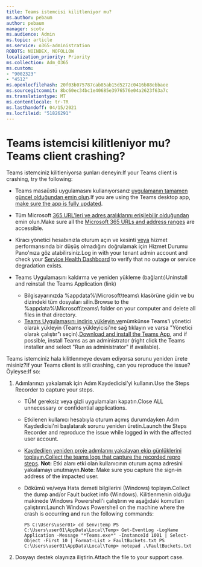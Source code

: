 ```yaml
---
title: Teams istemcisi kilitleniyor mu?
ms.author: pebaum
author: pebaum
manager: scotv
ms.audience: Admin
ms.topic: article
ms.service: o365-administration
ROBOTS: NOINDEX, NOFOLLOW
localization_priority: Priority
ms.collection: Adm_O365
ms.custom:
- "9002323"
- "4512"
ms.openlocfilehash: 20f03b075787cab85ab15d5272c0416b88ebbaee
ms.sourcegitcommit: 8bc60ec34bc1e40685e3976576e04a2623f63a7c
ms.translationtype: MT
ms.contentlocale: tr-TR
ms.lasthandoff: 04/15/2021
ms.locfileid: "51826291"
---
```

# <a name="teams-client-crashing"></a><span data-ttu-id="902fc-102">Teams istemcisi kilitleniyor mu?</span><span class="sxs-lookup"><span data-stu-id="902fc-102">Teams client crashing?</span></span>

<span data-ttu-id="902fc-103">Teams istemciniz kilitleniyorsa şunları deneyin:</span><span class="sxs-lookup"><span data-stu-id="902fc-103">If your Teams client is crashing, try the following:</span></span>

- <span data-ttu-id="902fc-104">Teams masaüstü uygulamasını kullanıyorsanız [uygulamanın tamamen güncel olduğundan emin olun](https://support.office.com/article/Update-Microsoft-Teams-535a8e4b-45f0-4f6c-8b3d-91bca7a51db1).</span><span class="sxs-lookup"><span data-stu-id="902fc-104">If you are using the Teams desktop app, [make sure the app is fully updated](https://support.office.com/article/Update-Microsoft-Teams-535a8e4b-45f0-4f6c-8b3d-91bca7a51db1).</span></span>

- <span data-ttu-id="902fc-105">Tüm Microsoft [365 URL'leri ve adres aralıklarını erişilebilir olduğundan](https://docs.microsoft.com/microsoftteams/connectivity-issues) emin olun.</span><span class="sxs-lookup"><span data-stu-id="902fc-105">Make sure all the [Microsoft 365 URLs and address ranges](https://docs.microsoft.com/microsoftteams/connectivity-issues) are accessible.</span></span>

- <span data-ttu-id="902fc-106">Kiracı yönetici hesabınızla oturum açın ve kesinti [veya](https://docs.microsoft.com/office365/enterprise/view-service-health) hizmet performansında bir düşüş olmadığını doğrulamak için Hizmet Durumu Pano'nıza göz atabilirsiniz.</span><span class="sxs-lookup"><span data-stu-id="902fc-106">Log in with your tenant admin account and check your [Service Health Dashboard](https://docs.microsoft.com/office365/enterprise/view-service-health) to verify that no outage or service degradation exists.</span></span>

- <span data-ttu-id="902fc-107">Teams Uygulamasını kaldırma ve yeniden yükleme (bağlantı)</span><span class="sxs-lookup"><span data-stu-id="902fc-107">Uninstall and reinstall the Teams Application (link)</span></span>
    - <span data-ttu-id="902fc-108">Bilgisayarınızda %appdata%\Microsoft\teams\ klasörüne gidin ve bu dizindeki tüm dosyaları silin.</span><span class="sxs-lookup"><span data-stu-id="902fc-108">Browse to the %appdata%\Microsoft\teams\ folder on your computer and delete all files in that directory.</span></span>
    - <span data-ttu-id="902fc-109">[Teams Uygulamasını indirip yükleyin ve](https://www.microsoft.com/microsoft-365/microsoft-teams/group-chat-software#office-DesktopAppDownload-ofoushy)mümkünse Teams'i yönetici olarak yükleyin (Teams yükleyicisi'ne sağ tıklayın ve varsa "Yönetici olarak çalıştır"ı seçin).</span><span class="sxs-lookup"><span data-stu-id="902fc-109">[Download and install the Teams App](https://www.microsoft.com/microsoft-365/microsoft-teams/group-chat-software#office-DesktopAppDownload-ofoushy), and if possible, install Teams as an administrator (right click the Teams installer and select "Run as administrator" if available).</span></span>

<span data-ttu-id="902fc-110">Teams istemciniz hala kilitlenmeye devam ediyorsa sorunu yeniden ürete misiniz?</span><span class="sxs-lookup"><span data-stu-id="902fc-110">If your Teams client is still crashing, can you reproduce the issue?</span></span> <span data-ttu-id="902fc-111">Öyleyse:</span><span class="sxs-lookup"><span data-stu-id="902fc-111">If so:</span></span>

1. <span data-ttu-id="902fc-112">Adımlarınızı yakalamak için Adım Kaydedicisi'yi kullanın.</span><span class="sxs-lookup"><span data-stu-id="902fc-112">Use the Steps Recorder to capture your steps.</span></span>
    - <span data-ttu-id="902fc-113">TÜM gereksiz veya gizli uygulamaları kapatın.</span><span class="sxs-lookup"><span data-stu-id="902fc-113">Close ALL unnecessary or confidential applications.</span></span>
    - <span data-ttu-id="902fc-114">Etkilenen kullanıcı hesabıyla oturum açmış durumdayken Adım Kaydedicisi'ni başlatarak sorunu yeniden üretin.</span><span class="sxs-lookup"><span data-stu-id="902fc-114">Launch the Steps Recorder and reproduce the issue while logged in with the affected user account.</span></span>
    - <span data-ttu-id="902fc-115">[Kaydedilen yeniden proje adımlarını yakalayan ekip günlüklerini toplayın.](https://docs.microsoft.com/microsoftteams/log-files)</span><span class="sxs-lookup"><span data-stu-id="902fc-115">[Collect the teams logs that capture the recorded repro steps](https://docs.microsoft.com/microsoftteams/log-files).</span></span> <span data-ttu-id="902fc-116">**Not:** Etki alanı etki olan kullanıcının oturum açma adresini yakalamayı unutmayın.</span><span class="sxs-lookup"><span data-stu-id="902fc-116">**Note**: Make sure you capture the sign-in address of the impacted user.</span></span>
    - <span data-ttu-id="902fc-117">Dökümü ve/veya Hata demeti bilgilerini (Windows) toplayın.</span><span class="sxs-lookup"><span data-stu-id="902fc-117">Collect the dump and/or Fault bucket info (Windows).</span></span> <span data-ttu-id="902fc-118">Kilitlenmenin olduğu makinede Windows Powershell'i çalıştırın ve aşağıdaki komutları çalıştırın:</span><span class="sxs-lookup"><span data-stu-id="902fc-118">Launch Windows Powershell on the machine where the crash is occurring and run the following commands:</span></span>

        `
        PS C:\Users\user01> cd $env:temp
        PS C:\Users\user01\AppData\Local\Temp> Get-EventLog -LogName Application -Message "*Teams.exe*" -InstanceId 1001 | Select-Object -First 10 | Format-List > FaultBuckets.txt
        PS C:\Users\user01\AppData\Local\Temp> notepad .\FaultBuckets.txt
        `
    
2. <span data-ttu-id="902fc-119">Dosyayı destek olaynıza iliştirin.</span><span class="sxs-lookup"><span data-stu-id="902fc-119">Attach the file to your support case.</span></span>
